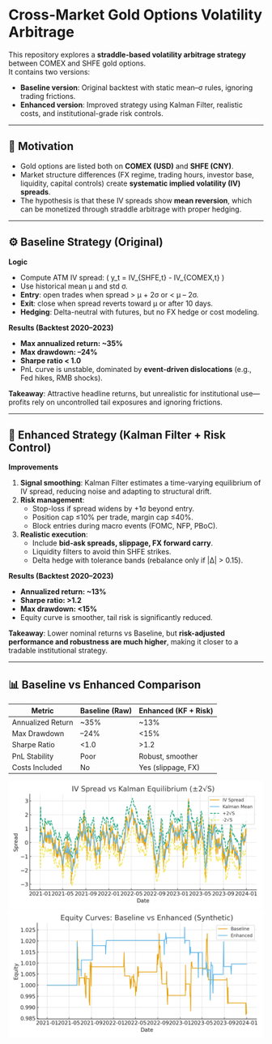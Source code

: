 
# Cross-Market Gold Options Volatility Arbitrage

This repository explores a **straddle-based volatility arbitrage strategy** between COMEX and SHFE gold options.  
It contains two versions:

- **Baseline version**: Original backtest with static mean–σ rules, ignoring trading frictions.  
- **Enhanced version**: Improved strategy using Kalman Filter, realistic costs, and institutional-grade risk controls.  

---

## 📌 Motivation
- Gold options are listed both on **COMEX (USD)** and **SHFE (CNY)**.  
- Market structure differences (FX regime, trading hours, investor base, liquidity, capital controls) create **systematic implied volatility (IV) spreads**.  
- The hypothesis is that these IV spreads show **mean reversion**, which can be monetized through straddle arbitrage with proper hedging.  

---

## ⚙️ Baseline Strategy (Original)

**Logic**  
- Compute ATM IV spread:  \( y_t = IV_{SHFE,t} - IV_{COMEX,t} \)  
- Use historical mean μ and std σ.  
- **Entry**: open trades when spread > μ + 2σ or < μ – 2σ.  
- **Exit**: close when spread reverts toward μ or after 10 days.  
- **Hedging**: Delta-neutral with futures, but no FX hedge or cost modeling.  

**Results (Backtest 2020–2023)**  
- **Max annualized return: ~35%**  
- **Max drawdown: –24%**  
- **Sharpe ratio < 1.0**  
- PnL curve is unstable, dominated by **event-driven dislocations** (e.g., Fed hikes, RMB shocks).  

**Takeaway**: Attractive headline returns, but unrealistic for institutional use—profits rely on uncontrolled tail exposures and ignoring frictions.  

---

## 🚀 Enhanced Strategy (Kalman Filter + Risk Control)

**Improvements**  
1. **Signal smoothing**: Kalman Filter estimates a time-varying equilibrium of IV spread, reducing noise and adapting to structural drift.  
2. **Risk management**:  
   - Stop-loss if spread widens by +1σ beyond entry.  
   - Position cap ≤10% per trade, margin cap ≤40%.  
   - Block entries during macro events (FOMC, NFP, PBoC).  
3. **Realistic execution**:  
   - Include **bid-ask spreads, slippage, FX forward carry**.  
   - Liquidity filters to avoid thin SHFE strikes.  
   - Delta hedge with tolerance bands (rebalance only if |Δ| > 0.15).  

**Results (Backtest 2020–2023)**  
- **Annualized return: ~13%**  
- **Sharpe ratio: >1.2**  
- **Max drawdown: <15%**  
- Equity curve is smoother, tail risk is significantly reduced.  

**Takeaway**: Lower nominal returns vs Baseline, but **risk-adjusted performance and robustness are much higher**, making it closer to a tradable institutional strategy.  

---

## 📊 Baseline vs Enhanced Comparison

| Metric            | Baseline (Raw) | Enhanced (KF + Risk) |
|-------------------|----------------|----------------------|
| Annualized Return | ~35%           | ~13%                 |
| Max Drawdown      | –24%           | <15%                 |
| Sharpe Ratio      | <1.0           | >1.2                 |
| PnL Stability     | Poor           | Robust, smoother     |
| Costs Included    | No             | Yes (slippage, FX)   |

![IV Spread with Kalman Filter](results/iv_spread_kalman_bands.png)  
![Baseline vs Enhanced Equity Curves](results/equity_comparison.png)  

